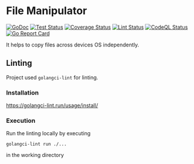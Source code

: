 # File Manipulator

[![GoDoc](https://godoc.org/github.com/jo-hoe/filemanipulator?status.svg)](https://godoc.org/github.com/jo-hoe/filemanipulator)
[![Test Status](https://github.com/jo-hoe/filemanipulator/workflows/test/badge.svg)](https://github.com/jo-hoe/filemanipulator/actions?workflow=test)
[![Coverage Status](https://coveralls.io/repos/github/jo-hoe/filemanipulator/badge.svg?branch=main)](https://coveralls.io/github/jo-hoe/filemanipulator?branch=main)
[![Lint Status](https://github.com/jo-hoe/filemanipulator/workflows/lint/badge.svg)](https://github.com/jo-hoe/filemanipulator/actions?workflow=lint)
[![CodeQL Status](https://github.com/jo-hoe/filemanipulator/workflows/CodeQL/badge.svg)](https://github.com/jo-hoe/filemanipulator/actions?workflow=CodeQL)
[![Go Report Card](https://goreportcard.com/badge/github.com/jo-hoe/filemanipulator)](https://goreportcard.com/report/github.com/jo-hoe/filemanipulator)

It helps to copy files across devices OS independently.

## Linting

Project used `golangci-lint` for linting.

### Installation

<https://golangci-lint.run/usage/install/>

### Execution

Run the linting locally by executing

```cli
golangci-lint run ./...
```

in the working directory
